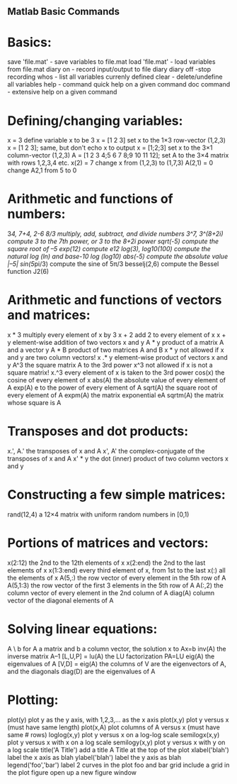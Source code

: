## Matlab Basic Commands
# Basics: 
save 'file.mat'  - save variables to file.mat
load 'file.mat'  - load variables from file.mat
diary on   - record input/output to file diary
diary off  -stop recording
whos - list all variables currenly defined
clear - delete/undefine all variables
help - command quick help on a given command
doc command  - extensive help on a given command

# Defining/changing variables:
x = 3 define variable x to be 3
x = [1 2 3] set x to the 1×3 row-vector (1,2,3)
x = [1 2 3]; same, but don't echo x to output
x = [1;2;3] set x to the 3×1 column-vector (1,2,3)
A = [1 2 3 4;5 6 7 8;9 10 11 12]; set A to the 3×4 matrix with rows 1,2,3,4 etc.
x(2) = 7 change x from (1,2,3) to (1,7,3)
A(2,1) = 0 change A2,1 from 5 to 0

# Arithmetic and functions of numbers:
3*4, 7+4, 2-6 8/3 multiply, add, subtract, and divide numbers
3^7, 3^(8+2i) compute 3 to the 7th power, or 3 to the 8+2i power 
sqrt(-5) compute the square root of –5
exp(12) compute e12
log(3), log10(100) compute the natural log (ln) and base-10 log (log10)
abs(-5) compute the absolute value |–5| sin(5*pi/3) compute the sine of 5π/3
besselj(2,6) compute the Bessel function J2(6)

# Arithmetic and functions of vectors and matrices:
x * 3 multiply every element of x by 3
x + 2 add 2 to every element of x
x + y element-wise addition of two vectors x and y
A * y product of a matrix A and a vector y
A * B product of two matrices A and B
x * y not allowed if x and y are two column vectors! 
x .* y element-wise product of vectors x and y
A^3 the square matrix A to the 3rd power x^3 not allowed if x is not a square matrix!
x.^3 every element of x is taken to the 3rd power
cos(x) the cosine of every element of x 
abs(A) the absolute value of every element of A 
exp(A) e to the power of every element of A
sqrt(A) the square root of every element of A
expm(A) the matrix exponential eA
sqrtm(A) the matrix whose square is A

# Transposes and dot products:
x.', A.' the transposes of x and A
x', A' the complex-conjugate of the transposes of x and A
x' * y the dot (inner) product of two column vectors x and y

# Constructing a few simple matrices: 
rand(12,4) a 12×4 matrix with uniform random numbers in [0,1)

# Portions of matrices and vectors:
x(2:12) the 2nd to the 12th elements of x
x(2:end) the 2nd to the last elements of x 
x(1:3:end) every third element of x, from 1st to the last
x(:) all the elements of x
A(5,:) the row vector of every element in the 5th row of A
A(5,1:3) the row vector of the first 3 elements in the 5th row of A
A(:,2) the column vector of every element in the 2nd column of A
diag(A) column vector of the diagonal elements of A

# Solving linear equations:
A \ b for A a matrix and b a column vector, the solution x to Ax=b
inv(A) the inverse matrix A–1
[L,U,P] = lu(A) the LU factorization PA=LU 
eig(A) the eigenvalues of A
[V,D] = eig(A) the columns of V are the eigenvectors of A, and the diagonals diag(D) are the eigenvalues of A

# Plotting:
plot(y) plot y as the y axis, with 1,2,3,… as the x axis
plot(x,y) plot y versus x (must have same length)
plot(x,A) plot columns of A versus x (must have same # rows)
loglog(x,y) plot y versus x on a log-log scale semilogx(x,y) plot y versus x with x on a log scale semilogy(x,y) plot y versus x with y on a log scale
title('A Title') add a title A Title at the top of the plot xlabel('blah') label the x axis as blah
ylabel('blah') label the y axis as blah
legend('foo','bar') label 2 curves in the plot foo and bar
grid include a grid in the plot
figure open up a new figure window

